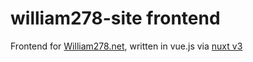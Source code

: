 # william278-site frontend
Frontend for [William278.net](https://william278.net), written in vue.js via [nuxt v3](https://v3.nuxtjs.org)